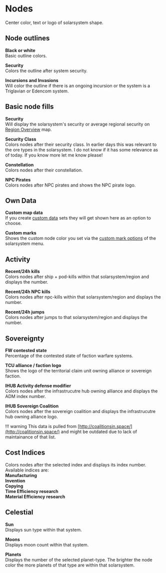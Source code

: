# Nodes
Center color, text or logo of solarsystem shape.

## Node outlines
**Black or white**<br>
Basic outline colors. 

**Security**<br>
Colors the outline after system security.

**Incursions and Invasions**<br>
Will color the outline if there is an ongoing incursion or the system is a Triglavian or Edencom system.

## Basic node fills
**Security**<br>
Will display the solarsystem's security or average regional security on [Region Overview](https://eveeye.readthedocs.io/en/latest/map/layout/) map.

**Security Class**<br>
Colors nodes after their security class. In earlier days this was relevant to the ore types in the solarsystem. I do not know if it has some relevance as of today. If you know more let me know please!

**Constellation**<br>
Colors nodes after their constellation.

**NPC Pirates**<br>
Colors nodes after NPC pirates and shows the NPC pirate logo.

## Own Data
**Custom map data**<br>
If you create [custom data](https://eveeye.readthedocs.io/en/latest/data/database/) sets they will get shown here as an option to choose.

**Custom marks**<br>
Shows the custom node color you set via the [custom mark options](https://eveeye.readthedocs.io/en/latest/sharing/custom-marks/) of the solarsystem menu.

## Activity
<!--**Hub Trade**<br>
Colors and labels nodes after the sum of total isk of buy and sell orders of the *hub* of that system. The *hub* is the npc-station within a solarsystem with highest value described.  On Region Map it shows the sum of all *hubs* of that region.<br>
M = Million isk<br>
B = Billion isk<br>
T = Tillion isk-->

**Recent/24h kills**<br>
Colors nodes after ship + pod-kills within that solarsystem/region and displays the number. 

**Recent/24h NPC kills**<br>
Colors nodes after npc-kills within that solarsystem/region and displays the number.

**Recent/24h jumps**<br>
Colors nodes after jumps to that solarsystem/region and displays the number. 

## Sovereignty
**FW contested state**<br>
Percentage of the contested state of faction warfare systems.

**TCU alliance / faction logo**<br>
Shows the logo of the territorial claim unit owning alliance or sovereign faction.

**IHUB Activity defense modifier**<br>
Colors nodes after the infrastrucutre hub owning alliance and displays the ADM index number.

**IHUB Sovereign Coalition**<br>
Colors nodes after the sovereign coalition and displays the infrastrucutre hub owning alliance logo.

!!! warning
    This data is pulled from [http://coalitionsin.space/](http://coalitionsin.space/) and might be outdated due to lack of maintainance of that list.

## Cost Indices
Colors nodes after the selected index and displays its index number. Available indices are:<br>
**Manufacturing<br>
Invention<br>
Copying<br>
Time Efficiency research<br>
Material Efficiency research**

## Celestial
**Sun**<br>
Displays sun type within that system.

**Moons**<br>
Displays moon count within that system.

**Planets**<br>
Displays the number of the selected planet-type. The brighter the node color the more planets of that type are within that solarsystem.
<!--stackedit_data:
eyJoaXN0b3J5IjpbLTM5NzM2MjIxNSwyMTAwNTY3NDcwLDEzMT
YwNDI1MDQsLTIxMjM0MzY2NTAsLTIxNDM2NTY1OTQsNDc3NTM5
OTksODA5MjI5OTg4LDE2NTUzOTYwNTMsMTc1Mjg0MjUwMywtMT
A3MjkwNzM0NiwtMTYzMjIzNjMyNiwxNzcxOTQ5MzQ2LDE1OTcz
OTQyMzddfQ==
-->